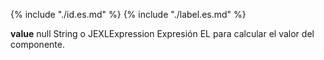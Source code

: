 {% include "./id.es.md" %}
{% include "./label.es.md" %}
<tr>
    <td colspan="2"><strong>value</strong></td>
    <td>null</td>
    <td>String o JEXLExpression</td>
    <td style="text-align: justify;">Expresión EL para calcular el valor del componente.</td>
</tr>